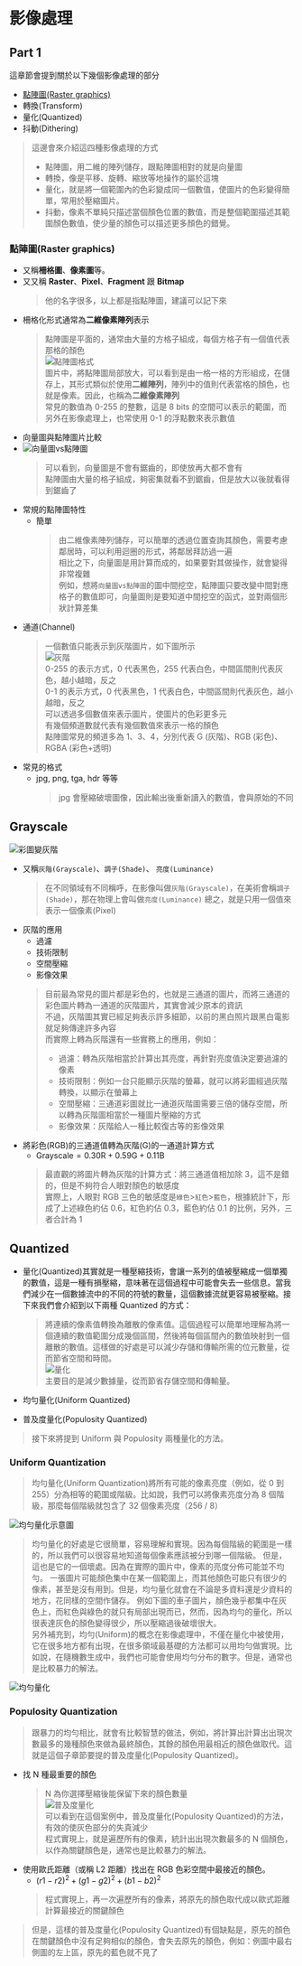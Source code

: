 # 影像處理 

## Part 1

這章節會提到關於以下幾個影像處理的部分

* [點陣圖(Raster graphics)](#點陣圖raster-graphics)
* 轉換(Transform)
* 量化(Quantized)
* 抖動(Dithering)

> 這邊會來介紹這四種影像處理的方式
> * 點陣圖，用二維的陣列儲存，跟點陣圖相對的就是向量圖
> * 轉換，像是平移、旋轉、縮放等地操作的屬於這塊
> * 量化，就是將一個範圍內的色彩變成同一個數值，使圖片的色彩變得簡單，常用於壓縮圖片。
> * 抖動，像素不單純只描述當個顏色位置的數值，而是整個範圍描述其範圍顏色數值，使少量的顏色可以描述更多顏色的錯覺。

### 點陣圖(Raster graphics)

* 又稱**柵格圖**、**像素圖**等。
* 又又稱 **Raster**、**Pixel**、**Fragment** 跟 **Bitmap**
  > 他的名字很多，以上都是指點陣圖，建議可以記下來
* 柵格化形式通常為**二維像素陣列**表示
  > 點陣圖是平面的，通常由大量的方格子組成，每個方格子有一個值代表那格的顏色  
  > ![點陣圖格式](./Assets/P1/點陣圖格式.png)  
  >   圖片中，將點陣圖局部放大，可以看到是由一格一格的方形組成，在儲存上，其形式類似於使用**二維陣列**，陣列中的值則代表當格的顏色，也就是像素。因此，也稱為**二維像素陣列**  
  > 常見的數值為 0-255 的整數，這是 8 bits 的空間可以表示的範圍，而另外在影像處理上，也常使用 0-1 的浮點數來表示數值
* 向量圖與點陣圖片比較  
* ![向量圖vs點陣圖](./Assets/P1/向量圖vs點陣圖.png)  
  > 可以看到，向量圖是不會有鋸齒的，即使放再大都不會有  
  > 點陣圖由大量的格子組成，夠密集就看不到鋸齒，但是放大以後就看得到鋸齒了
* 常規的點陣圖特性
   * 簡單
     > 由二維像素陣列儲存，可以簡單的透過位置查詢其顏色，需要考慮鄰居時，可以利用迴圈的形式，將鄰居拜訪過一遍  
     > 相比之下，向量圖是用計算而成的，如果要對其做操作，就會變得非常複雜  
     > 例如，想將`向量圖vs點陣圖`的圖中間挖空，點陣圖只要改變中間對應格子的數值即可，向量圖則是要知道中間挖空的函式，並對兩個形狀計算差集  
* 通道(Channel)
  > 一個數值只能表示到灰階圖片，如下圖所示  
  > ![灰階](./Assets/P1/灰階.png)  
  > 0-255 的表示方式，0 代表黑色，255 代表白色，中間區間則代表灰色，越小越暗，反之  
  > 0-1 的表示方式，0 代表黑色，1 代表白色，中間區間則代表灰色，越小越暗，反之  
  > 可以透過多個數值來表示圖片，使圖片的色彩更多元  
  > 有幾個頻道數就代表有幾個數值來表示一格的顏色  
  > 點陣圖常見的頻道多為 1、3、4，分別代表 G (灰階)、RGB (彩色)、RGBA (彩色+透明)  
* 常見的格式
   * jpg, png, tga, hdr 等等
     > jpg 會壓縮破壞圖像，因此輸出後重新讀入的數值，會與原始的不同

## Grayscale

![彩圖變灰階](./Assets/P1/彩圖變灰階.png)  

* 又稱`灰階(Grayscale)`、`調子(Shade)`、 `亮度(Luminance)`
  > 在不同領域有不同稱呼，在影像叫做`灰階(Grayscale)`，在美術會稱`調子(Shade)`，那在物理上會叫做`亮度(Luminance)`
  > 總之，就是只用一個值來表示一個像素(Pixel)
* 灰階的應用
  * 過濾
  * 技術限制
  * 空間壓縮
  * 影像效果
  > 目前最為常見的圖片都是彩色的，也就是三通道的圖片，而將三通道的彩色圖片轉為一通道的灰階圖片，其實會減少原本的資訊  
  > 不過，灰階圖其實已經足夠表示許多細節，以前的黑白照片跟黑白電影就足夠傳達許多內容  
  > 而實際上轉為灰階還有一些實務上的應用，例如：
  > * 過濾：轉為灰階相當於計算出其亮度，再針對亮度值決定要過濾的像素
  > * 技術限制：例如一台只能顯示灰階的螢幕，就可以將彩圖經過灰階轉換，以顯示在螢幕上  
  > * 空間壓縮：三通道彩圖就比一通道灰階圖需要三倍的儲存空間，所以轉為灰階圖相當於一種圖片壓縮的方式
  > * 影像效果：灰階給人一種比較復古等的影像效果
* 將彩色(RGB)的三通道值轉為灰階(G)的一通道計算方式
  * $\text{Grayscale}=0.30\text{R}+0.59\text{G}+0.11\text{B}$
  > 最直觀的將圖片轉為灰階的計算方式：將三通道值相加除 3，這不是錯的，但是不夠符合人眼對顏色的敏感度  
  > 實際上，人眼對 RGB 三色的敏感度是`綠色`>`紅色`>`藍色`，根據統計下，形成了上述綠色約佔 0.6，紅色約佔 0.3，藍色約佔 0.1 的比例，另外，三者合計為 1


## Quantized

* 量化(Quantized)其實就是一種壓縮技術，會讓一系列的值被壓縮成一個單獨的數值，這是一種有損壓縮，意味著在這個過程中可能會失去一些信息。當我們減少在一個數據流中的不同的符號的數量，這個數據流就更容易被壓縮。接下來我們會介紹到以下兩種 Quantized 的方式：

  > 將連續的像素值轉換為離散的像素值。這個過程可以簡單地理解為將一個連續的數值範圍分成幾個區間，然後將每個區間內的數值映射到一個離散的數值。這樣做的好處是可以減少存儲和傳輸所需的位元數量，從而節省空間和時間。  
  > ![量化](./Assets/P1/量化.png)    
  > 主要目的是減少數據量，從而節省存儲空間和傳輸量。

* 均勻量化(Uniform Quantized)
* 普及度量化(Populosity Quantized)

> 接下來將提到 Uniform 與 Populosity 兩種量化的方法。

### Uniform Quantization​

> 均勻量化(Uniform Quantization)將所有可能的像素亮度（例如，從 0 到 255）分為相等的範圍或階級。比如說，我們可以將像素亮度分為 8 個階級，那麼每個階級就包含了 32 個像素亮度（256 / 8）  

![均勻量化示意圖](./Assets/P1/均勻量化示意圖.png)   

> 均勻量化的好處是它很簡單，容易理解和實現。因為每個階級的範圍是一樣的，所以我們可以很容易地知道每個像素應該被分到哪一個階級。
> 但是，這也是它的一個壞處。因為在實際的圖片中，像素的亮度分佈可能並不均勻。
> 一張圖片可能顏色集中在某一個範圍上，而其他顏色可能只有很少的像素，甚至是沒有用到。但是，均勻量化就會在不論是多資料還是少資料的地方，花同樣的空間作儲存。
> 例如下圖的車子圖片，顏色幾乎都集中在灰色上，而紅色與綠色的就只有局部出現而已，然而，因為均勻的量化，所以很表達灰色的顏色變得很少，所以壓縮過後破壞很大。  
> 另外補充到，均勻(Uniform)的概念在影像處理中，不僅在量化中被使用，它在很多地方都有出現，在很多領域最基礎的方法都可以用均勻做實現。比如說，在隨機數生成中，我們也可能會使用均勻分布的數字。但是，通常也是比較暴力的解法。

![均勻量化](./Assets/P1/均勻量化.png)  

### Populosity Quantization​

> 跟暴力的均勻相比，就會有比較智慧的做法，例如，將計算出計算出出現次數最多的幾種顏色來做為最終顏色，其餘的顏色用最相近的顏色做取代。這就是這個子章節要提的普及度量化(Populosity Quantized)。
* 找 N 種最重要的顏色
  > N 為你選擇壓縮後能保留下來的顏色數量  
  > ![普及度量化](./Assets/P1/普及度量化.png)  
  > 可以看到在這個案例中，普及度量化(Populosity Quantized)的方法，有效的使灰色部分的失真減少  
  > 程式實現上，就是遍歷所有的像素，統計出出現次數最多的 N 個顏色，以作為關鍵顏色是，通常也是比較暴力的解法。
* 使用歐氏距離（或稱 L2 距離）找出在 RGB 色彩空間中最接近的顏色。
  * $(r1-r2)^2+(g1-g2)^2+(b1-b2)^2$
  > 程式實現上，再一次遍歷所有的像素，將原先的顏色取代成以歐式距離計算最接近的關鍵顏色
> 但是，這樣的普及度量化(Populosity Quantized)有個缺點是，原先的顏色在關鍵顏色中沒有足夠相似的顏色，會失去原先的顏色，例如：例圖中最右側圖的左上區，原先的藍色就不見了
